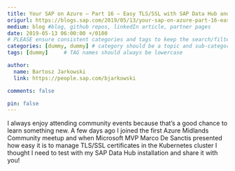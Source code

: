 ```yaml
---
title: Your SAP on Azure – Part 16 – Easy TLS/SSL with SAP Data Hub and Let’s Encrypt
origurl: https://blogs.sap.com/2019/05/13/your-sap-on-azure-part-16-easy-tlsssl-with-sap-data-hub-and-lets-encrypt/
medium: blog #blog, github repos, linkedIn article, partner pages
date: 2019-05-13 06:00:00 +/0100
# PLEASE ensure consistent categories and tags to keep the search/filtering meaningful!
categories: [dummy, dummy] # category should be a topic and sub-category primary product
tags: [dummy]     # TAG names should always be lowercase

author:
  name: Bartosz Jarkowski
  link: https://people.sap.com/bjarkowski

comments: false

pin: false
---
```

I always enjoy attending community events because that’s a good chance to learn something new. A few days ago I joined the first Azure Midlands Community meetup and when Microsoft MVP Marco De Sanctis presented how easy it is to manage TLS/SSL certificates in the Kubernetes cluster I thought I need to test with my SAP Data Hub installation and share it with you!
